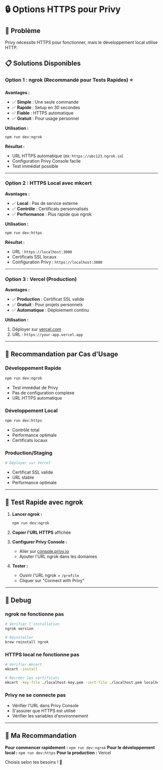 # 🔒 Options HTTPS pour Privy

## 🎯 Problème

Privy nécessite HTTPS pour fonctionner, mais le développement local utilise HTTP.

## 📋 Solutions Disponibles

### **Option 1 : ngrok (Recommandé pour Tests Rapides) ⭐**

**Avantages :**
- ✅ **Simple** : Une seule commande
- ✅ **Rapide** : Setup en 30 secondes
- ✅ **Fiable** : HTTPS automatique
- ✅ **Gratuit** : Pour usage personnel

**Utilisation :**
```bash
npm run dev:ngrok
```

**Résultat :**
- URL HTTPS automatique (ex: `https://abc123.ngrok.io`)
- Configuration Privy Console facile
- Test immédiat possible

---

### **Option 2 : HTTPS Local avec mkcert**

**Avantages :**
- ✅ **Local** : Pas de service externe
- ✅ **Contrôle** : Certificats personnalisés
- ✅ **Performance** : Plus rapide que ngrok

**Utilisation :**
```bash
npm run dev:https
```

**Résultat :**
- URL : `https://localhost:3000`
- Certificats SSL locaux
- Configuration Privy : `https://localhost:3000`

---

### **Option 3 : Vercel (Production)**

**Avantages :**
- ✅ **Production** : Certificat SSL valide
- ✅ **Gratuit** : Pour projets personnels
- ✅ **Automatique** : Déploiement continu

**Utilisation :**
1. Déployer sur [vercel.com](https://vercel.com)
2. URL : `https://your-app.vercel.app`

---

## 🚀 Recommandation par Cas d'Usage

### **Développement Rapide**
```bash
npm run dev:ngrok
```
- Test immédiat de Privy
- Pas de configuration complexe
- URL HTTPS automatique

### **Développement Local**
```bash
npm run dev:https
```
- Contrôle total
- Performance optimale
- Certificats locaux

### **Production/Staging**
```bash
# Déployer sur Vercel
```
- Certificat SSL valide
- URL stable
- Performance optimale

---

## 🧪 Test Rapide avec ngrok

1. **Lancer ngrok :**
   ```bash
   npm run dev:ngrok
   ```

2. **Copier l'URL HTTPS** affichée

3. **Configurer Privy Console :**
   - Aller sur [console.privy.io](https://console.privy.io)
   - Ajouter l'URL ngrok dans les domaines

4. **Tester :**
   - Ouvrir l'URL ngrok + `/profile`
   - Cliquer sur "Connect with Privy"

---

## 🔧 Debug

### ngrok ne fonctionne pas
```bash
# Vérifier l'installation
ngrok version

# Réinstaller
brew reinstall ngrok
```

### HTTPS local ne fonctionne pas
```bash
# Vérifier mkcert
mkcert -install

# Recréer les certificats
mkcert -key-file ./localhost-key.pem -cert-file ./localhost.pem localhost 127.0.0.1
```

### Privy ne se connecte pas
- Vérifier l'URL dans Privy Console
- S'assurer que HTTPS est utilisé
- Vérifier les variables d'environnement

---

## 🎯 Ma Recommandation

**Pour commencer rapidement :** `npm run dev:ngrok`
**Pour le développement local :** `npm run dev:https`
**Pour la production :** Vercel

Choisis selon tes besoins ! 🚀 